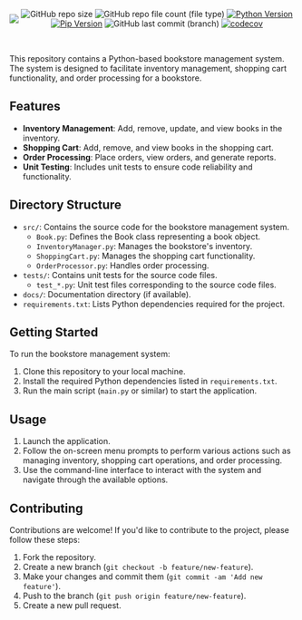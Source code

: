 <div style="display:flex; justify-content: center; align-items: center ; height" 100vh" align=center>
  <img src='https://github.com/BaraSedih11/Bookstore/assets/98843912/51d3309c-21ae-4e6c-b237-b2d32869a3dd' /> 

  <br />
  <br />
  
   ![GitHub repo size](https://img.shields.io/github/repo-size/BaraSedih11/Bookstore) ![GitHub repo file count (file type)](https://img.shields.io/github/directory-file-count/BaraSedih11/Bookstore) [![Python Version](https://img.shields.io/badge/python-3.8-blue)](https://www.python.org/downloads/release/python-380/)
[![Pip Version](https://img.shields.io/badge/pip-21.0-orange)](https://pypi.org/project/pip/21.0/)
 ![GitHub last commit (branch)](https://img.shields.io/github/last-commit/BaraSedih11/Bookstore/master)
   [![codecov](https://codecov.io/gh/<username>/<repository>/branch/master/graph/badge.svg)](https://codecov.io/gh/<username>/<repository>)

</div>
<br />

This repository contains a Python-based bookstore management system. The system is designed to facilitate inventory management, shopping cart functionality, and order processing for a bookstore.

## Features

- **Inventory Management**: Add, remove, update, and view books in the inventory.
- **Shopping Cart**: Add, remove, and view books in the shopping cart.
- **Order Processing**: Place orders, view orders, and generate reports.
- **Unit Testing**: Includes unit tests to ensure code reliability and functionality.

## Directory Structure

- `src/`: Contains the source code for the bookstore management system.
  - `Book.py`: Defines the Book class representing a book object.
  - `InventoryManager.py`: Manages the bookstore's inventory.
  - `ShoppingCart.py`: Manages the shopping cart functionality.
  - `OrderProcessor.py`: Handles order processing.
- `tests/`: Contains unit tests for the source code files.
  - `test_*.py`: Unit test files corresponding to the source code files.
- `docs/`: Documentation directory (if available).
- `requirements.txt`: Lists Python dependencies required for the project.

## Getting Started

To run the bookstore management system:

1. Clone this repository to your local machine.
2. Install the required Python dependencies listed in `requirements.txt`.
3. Run the main script (`main.py` or similar) to start the application.

## Usage

1. Launch the application.
2. Follow the on-screen menu prompts to perform various actions such as managing inventory, shopping cart operations, and order processing.
3. Use the command-line interface to interact with the system and navigate through the available options.

## Contributing

Contributions are welcome! If you'd like to contribute to the project, please follow these steps:

1. Fork the repository.
2. Create a new branch (`git checkout -b feature/new-feature`).
3. Make your changes and commit them (`git commit -am 'Add new feature'`).
4. Push to the branch (`git push origin feature/new-feature`).
5. Create a new pull request.

